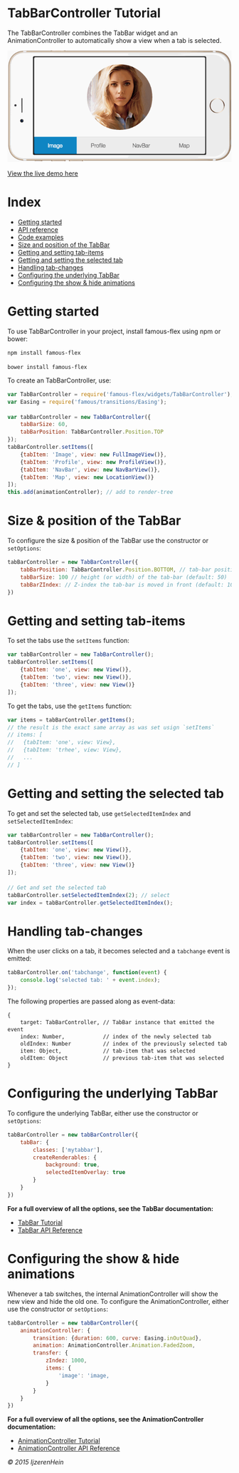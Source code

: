 TabBarController Tutorial
==========

The TabBarController combines the TabBar widget and an AnimationController to
automatically show a view when a tab is selected.

![Screenshot](../screenshot.gif)

[View the live demo here](https://rawgit.com/IjzerenHein/famous-flex-tabbarcontroller/master/dist/index.html)


# Index

- [Getting started](#getting-started)
- [API reference](https://github.com/IjzerenHein/famous-flex/blob/master/docs/TabBarController.md)
- [Code examples](../src/main.js)
- [Size and position of the TabBar](size-and-position-of-the-tabbar)
- [Getting and setting tab-items](#getting-and-setting-tab-items)
- [Getting and setting the selected tab](#getting-and-setting-the-selected-tab)
- [Handling tab-changes](#handling-tab-changes)
- [Configuring the underlying TabBar](#configuring-the-tabbar)
- [Configuring the show & hide animations](#configuring-the-show--hide-animations)


# Getting started

To use TabBarController in your project, install famous-flex using npm or bower:

    npm install famous-flex

    bower install famous-flex


To create an TabBarController, use:

```javascript
var TabBarController = require('famous-flex/widgets/TabBarController');
var Easing = require('famous/transitions/Easing');

var tabBarController = new TabBarController({
    tabBarSize: 60,
    tabBarPosition: TabBarController.Position.TOP
});
tabBarController.setItems([
    {tabItem: 'Image', view: new FullImageView()},
    {tabItem: 'Profile', view: new ProfileView()},
    {tabItem: 'NavBar', view: new NavBarView()},
    {tabItem: 'Map', view: new LocationView()}
]);
this.add(animationController); // add to render-tree
```


# Size & position of the TabBar

To configure the size & position of the TabBar use the constructor or `setOptions`:

```javascript
tabBarController = new TabBarController({
    tabBarPosition: TabBarController.Position.BOTTOM, // tab-bar position: `LEFT/RIGHT/BOTTOM/TOP` (default: `BOTTOM`)
    tabBarSize: 100 // height (or width) of the tab-bar (default: 50)
    tabBarZIndex: // Z-index the tab-bar is moved in front (default: 10)
})
```


# Getting and setting tab-items

To set the tabs use the `setItems` function:

```javascript
var tabBarController = new TabBarController();
tabBarController.setItems([
    {tabItem: 'one', view: new View()},
    {tabItem: 'two', view: new View()},
    {tabItem: 'three', view: new View()}
]);
```

To get the tabs, use the `getItems` function:

```javascript
var items = tabBarController.getItems();
// the result is the exact same array as was set usign `setItems`
// items: [
//   {tabItem: 'one', view: View},
//   {tabItem: 'trhee', view: View},
//   ...
// ]
```


# Getting and setting the selected tab

To get and set the selected tab, use `getSelectedItemIndex` and `setSelectedItemIndex`:

```javascript
var tabBarController = new TabBarController();
tabBarController.setItems([
    {tabItem: 'one', view: new View()},
    {tabItem: 'two', view: new View()},
    {tabItem: 'three', view: new View()}
]);

// Get and set the selected tab
tabBarController.setSelectedItemIndex(2); // select
var index = tabBarController.getSelectedItemIndex();
```


# Handling tab-changes

When the user clicks on a tab, it becomes selected and a `tabchange` event is emitted:

```javascript
tabBarController.on('tabchange', function(event) {
    console.log('selected tab: ' + event.index);
});
```
The following properties are passed along as event-data:

```
{
    target: TabBarController, // TabBar instance that emitted the event
    index: Number,            // index of the newly selected tab
    oldIndex: Number          // index of the previously selected tab
    item: Object,             // tab-item that was selected
    oldItem: Object           // previous tab-item that was selected
}
```


# Configuring the underlying TabBar

To configure the underlying TabBar, either use the constructor or `setOptions`:

```javascript
tabBarController = new tabBarController({
    tabBar: {
        classes: ['mytabbar'],
        createRenderables: {
            background: true,
            selectedItemOverlay: true
        }
    }
})
```

**For a full overview of all the options, see the TabBar documentation:**
- [TabBar Tutorial](https://github.com/IjzerenHein/famous-flex-tabbar/blob/master/tutorial/TabBar.md)
- [TabBar API Reference](https://github.com/IjzerenHein/famous-flex/blob/master/docs/widgets/TabBar.md)


# Configuring the show & hide animations

Whenever a tab switches, the internal AnimationController will show the new view and hide the old one.
To configure the AnimationController, either use the constructor or `setOptions`:

```javascript
tabBarController = new tabBarController({
    animationController: {
        transition: {duration: 600, curve: Easing.inOutQuad},
        animation: AnimationController.Animation.FadedZoom,
        transfer: {
            zIndez: 1000,
            items: {
                'image': 'image,
            }
        }
    }
})
```

**For a full overview of all the options, see the AnimationController documentation:**
- [AnimationController Tutorial](https://github.com/IjzerenHein/famous-flex-animationcontroller/blob/master/tutorial/AnimationController.md)
- [AnimationController API Reference](https://github.com/IjzerenHein/famous-flex/blob/master/docs/AnimationController.md)


*© 2015 IjzerenHein*
